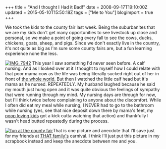 +++
title = "And I thought I Had it Bad!"
date = 2008-09-17T19:10:00Z
updated = 2015-05-10T15:50:18Z
tags = ["Me to You"]
blogimport = true 
+++

We took the kids to the county fair last week.   Being the suburbanites that we are my kids don't get many opportunities to see livestock up close and personal, so we make a point of going every fall to see the cows, ducks, chickens, goats, sheep, and pigs.   Since we don't exactly live in the country, it's not quite as big as I'm sure some county fairs are, but a fun learning experience none the less.

[![IMG_7942](https://latc.s3.amazonaws.com/wp-content/uploads/2008/09/img-7942-thumb.jpg)](https://latc.s3.amazonaws.com/wp-content/uploads/2008/09/img-7942.jpg) This year I saw something I'd never seen before.  A calf nursing.  And as I looked over at it I thought to myself how I could relate with that poor mama cow as the life was being literally sucked right out of her in front of [the whole world.](http://lifeatthecircus.com/2008/05/21/my-longest-15-minutes/)  But then I watched the little calf head but it's mama as he nursed.  REPEATEDLY.  My husband laughed because he said my mouth just hung open and it was quite obvious the feelings of sympathy that were running through my mind.   My nursing days are through for now, but I'll think twice before complaining to anyone about the discomfort.  While I often did eat my meal while nursing, I NEVER had to go to the bathroom while nursing (yes, see that nice deposit down there by mama's feet, my [poop loving kids](http://lifeatthecircus.com/2008/09/15/are-we-alone-on-this/) got a kick outta watching that action) and thankfully I wasn't head butted repeatedly during the process.  

[![fun at the county fair](https://latc.s3.amazonaws.com/wp-content/uploads/2008/09/fun-at-the-county-fair-thumb.jpg)](https://latc.s3.amazonaws.com/wp-content/uploads/2008/09/fun-at-the-county-fair.jpg)That is one picture and anecdote that I'll save just for my friends at [THAT family's](http://www.wearethatfamily.com) carnival.  I think I'll just put this picture in my scrapbook instead and keep the anecdote between me and you. 
